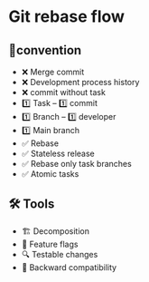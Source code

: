 # Git rebase flow

## 🚦convention
- ❌ Merge commit
- ❌ Development process history
- ❌ commit without task
- 1️⃣ Task – 1️⃣ commit
- 1️⃣ Branch – 1️⃣ developer
- 1️⃣ Main branch
- ✅ Rebase
- ✅ Stateless release
- ✅ Rebase only task branches
- ✅ Atomic tasks

## 🛠 Tools
- 🏗 Decomposition
- 🚩 Feature flags
- 🔍 Testable changes
- 🔗 Backward compatibility
